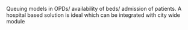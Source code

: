 Queuing models in OPDs/ availability of beds/ admission of patients. A hospital based solution is ideal which can be integrated with city wide module
